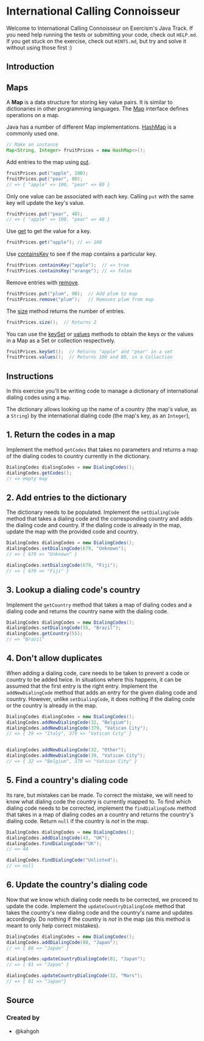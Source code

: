 # International Calling Connoisseur

Welcome to International Calling Connoisseur on Exercism's Java Track.
If you need help running the tests or submitting your code, check out `HELP.md`.
If you get stuck on the exercise, check out `HINTS.md`, but try and solve it without using those first :)

## Introduction

## Maps

A **Map** is a data structure for storing key value pairs.
It is similar to dictionaries in other programming languages.
The [Map][map-javadoc] interface defines operations on a map.

Java has a number of different Map implementations.
[HashMap][hashmap-javadoc] is a commonly used one.

```java
// Make an instance
Map<String, Integer> fruitPrices = new HashMap<>();
```

Add entries to the map using [put][map-put-javadoc].

```java
fruitPrices.put("apple", 100);
fruitPrices.put("pear", 80);
// => { "apple" => 100, "pear" => 80 }
```

Only one value can be associated with each key.
Calling `put` with the same key will update the key's value.

```java
fruitPrices.put("pear", 40);
// => { "apple" => 100, "pear" => 40 }
```

Use [get][map-get-javadoc] to get the value for a key.

```java
fruitPrices.get("apple"); // => 100
```

Use [containsKey][map-containskey-javadoc] to see if the map contains a particular key.

```java
fruitPrices.containsKey("apple");  // => true
fruitPrices.containsKey("orange"); // => false
```

Remove entries with [remove][map-remove-javadoc].

```java
fruitPrices.put("plum", 90);  // Add plum to map
fruitPrices.remove("plum");   // Removes plum from map
```

The [size][map-size-javadoc] method returns the number of entries.

```java
fruitPrices.size();  // Returns 2
```

You can use the [keySet][map-keyset-javadoc] or [values][map-values-javadoc] methods to obtain the keys or the values in a Map as a Set or collection respectively.

```java
fruitPrices.keySet();  // Returns "apple" and "pear" in a set
fruitPrices.values();  // Returns 100 and 80, in a Collection
```

[map-javadoc]: https://docs.oracle.com/en/java/javase/21/docs/api/java.base/java/util/HashMap.html
[hashmap-javadoc]: https://docs.oracle.com/en/java/javase/21/docs/api/java.base/java/util/HashMap.html
[map-put-javadoc]: https://docs.oracle.com/en/java/javase/21/docs/api/java.base/java/util/Map.html#put(K,V)
[map-get-javadoc]: https://docs.oracle.com/en/java/javase/21/docs/api/java.base/java/util/Map.html#get(java.lang.Object)
[map-containskey-javadoc]: https://docs.oracle.com/en/java/javase/21/docs/api/java.base/java/util/Map.html#containsKey(java.lang.Object)
[map-remove-javadoc]: https://docs.oracle.com/en/java/javase/21/docs/api/java.base/java/util/Map.html#remove(java.lang.Object)
[map-size-javadoc]: https://docs.oracle.com/en/java/javase/21/docs/api/java.base/java/util/Map.html#size()
[map-keyset-javadoc]: https://docs.oracle.com/en/java/javase/21/docs/api/java.base/java/util/Map.html#keySet()
[map-values-javadoc]: https://docs.oracle.com/en/java/javase/21/docs/api/java.base/java/util/Map.html#values()

## Instructions

In this exercise you'll be writing code to manage a dictionary of international dialing codes using a `Map`.

The dictionary allows looking up the name of a country (the map's value, as a `String`) by the international dialing code (the map's key, as an `Integer`),

## 1. Return the codes in a map

Implement the method `getCodes` that takes no parameters and returns a map of the dialing codes to country currently in the dictionary.

```java
DialingCodes dialingCodes = new DialingCodes();
dialingCodes.getCodes();
// => empty map 
```

## 2. Add entries to the dictionary

The dictionary needs to be populated.
Implement the `setDialingCode` method that takes a dialing code and the corresponding country and adds the dialing code and country.
If the dialing code is already in the map, update the map with the provided code and country.

```java
DialingCodes dialingCodes = new DialingCodes();
dialingCodes.setDialingCode(679, "Unknown");
// => { 679 => "Unknown" }

dialingCodes.setDialingCode(679, "Fiji");
// => { 679 => "Fiji" }
```

## 3. Lookup a dialing code's country

Implement the `getCountry` method that takes a map of dialing codes and a dialing code and returns the country name with the dialing code.

```java
DialingCodes dialingCodes = new DialingCodes();
dialingCodes.setDialingCode(55, "Brazil");
dialingCodes.getCountry(55);
// => "Brazil"
```

## 4. Don't allow duplicates

When adding a dialing code, care needs to be taken to prevent a code or country to be added twice.
In situations where this happens, it can be assumed that the first entry is the right entry.
Implement the `addNewDialingCode` method that adds an entry for the given dialing code and country.
However, unlike `setDialingCode`, it does nothing if the dialing code or the country is already in the map.

```java
DialingCodes dialingCodes = new DialingCodes();
dialingCodes.addNewDialingCode(32, "Belgium");
dialingCodes.addNewDialingCode(379, "Vatican City");
// => { 39 => "Italy", 379 => "Vatican City" }


dialingCodes.addNewDialingCode(32, "Other");
dialingCodes.addNewDialingCode(39, "Vatican City");
// => { 32 => "Belgium", 379 => "Vatican City" }
```

## 5. Find a country's dialing code

Its rare, but mistakes can be made.
To correct the mistake, we will need to know what dialing code the country is currently mapped to.
To find which dialing code needs to be corrected, implement the `findDialingCode` method that takes in a map of dialing codes an a country and returns the country's dialing code.
Return `null` if the country is _not_ in the map.

```java
DialingCodes dialingCodes = new DialingCodes();
dialingCodes.addDialingCode(43, "UK");
dialingCodes.findDialingCode("UK");
// => 44

dialingCodes.findDialingCode("Unlisted");
// => null
```

## 6. Update the country's dialing code

Now that we know which dialing code needs to be corrected, we proceed to update the code.
Implement the `updateCountryDialingCode` method that takes the country's new dialing code and the country's name and updates accordingly.
Do nothing if the country is _not_ in the map (as this method is meant to only help correct mistakes).

```java
DialingCodes dialingCodes = new DialingCodes();
dialingCodes.addDialingCode(88, "Japan");
// => { 88 => "Japan" }

dialingCodes.updateCountryDialingCode(81, "Japan");
// => { 81 => "Japan" }

dialingCodes.updateCountryDialingCode(32, "Mars");
// => { 81 => "Japan"}
```

## Source

### Created by

- @kahgoh